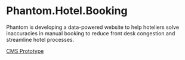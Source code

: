 # Phantom.Hotel.Booking

Phantom is developing a data-powered website to help hoteliers solve inaccuracies in manual booking to reduce front desk congestion and streamline hotel processes.

[CMS Prototype](https://bryanblue11.wixsite.com/phantom)


